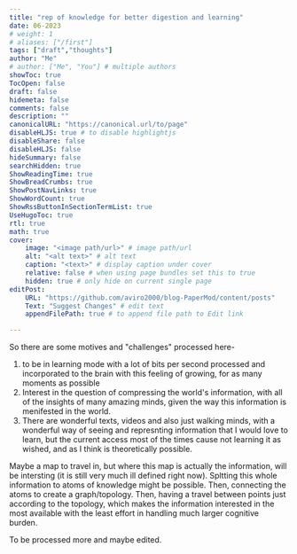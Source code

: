 ```yaml
---
title: "rep of knowledge for better digestion and learning"
date: 06-2023
# weight: 1
# aliases: ["/first"]
tags: ["draft","thoughts"]
author: "Me"
# author: ["Me", "You"] # multiple authors
showToc: true
TocOpen: false
draft: false
hidemeta: false
comments: false
description: ""
canonicalURL: "https://canonical.url/to/page"
disableHLJS: true # to disable highlightjs
disableShare: false
disableHLJS: false
hideSummary: false
searchHidden: true
ShowReadingTime: true
ShowBreadCrumbs: true
ShowPostNavLinks: true
ShowWordCount: true
ShowRssButtonInSectionTermList: true
UseHugoToc: true
rtl: true
math: true
cover:
    image: "<image path/url>" # image path/url
    alt: "<alt text>" # alt text
    caption: "<text>" # display caption under cover
    relative: false # when using page bundles set this to true
    hidden: true # only hide on current single page
editPost:
    URL: "https://github.com/aviro2000/blog-PaperMod/content/posts"
    Text: "Suggest Changes" # edit text
    appendFilePath: true # to append file path to Edit link

---
```


So there are some motives and "challenges" processed here-
1. to be in learning mode with a lot of bits per second processed and incorporated to the brain with this feeling of growing, for as many moments as possible
2. Interest in the question of compressing the world's information, with all of the insights of many amazing minds, given the way this information is menifested in the world.
3. There are wonderful texts, videos and also just walking minds, with a wonderful way of seeing and represnting information that I would love to learn, but the current access most of the times cause not learning it as wished, and as I think is theoretically possible.

Maybe a map to travel in, but where this map is actually the information, will be intersting (it is still very much ill defined right now).
Spltting this whole information to atoms of knowledge might be possible. Then, connecting the atoms to create a graph/topology. Then, having a travel between points just according to the topology, which makes the information interested in the most available with the least effort in handling much larger cognitive burden.

To be processed more and maybe edited.